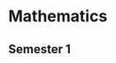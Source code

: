 <head>
    <title>Yr 9 Maths</title>
</head>
<body>
    <h1 class="title">Mathematics</h1>
    <h2>Semester 1</h2>
    <h3><a href=""></a></h3>
</body>